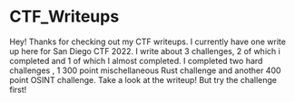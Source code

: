 # CTF_Writeups

Hey! Thanks for checking out my CTF writeups.   I currently have one write up here  for San Diego CTF 2022.  I write about 3 challenges, 2 of which i completed and 1 of which I almost completed. I completed two hard challenges , 1 300 point mischellaneous Rust challenge and another 400 point OSINT challenge. Take a look at the writeup! But try the challenge first! 
